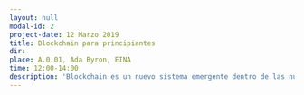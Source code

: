 ```yaml
---
layout: null
modal-id: 2
project-date: 12 Marzo 2019
title: Blockchain para principiantes
dir: 
place: A.0.01, Ada Byron, EINA
time: 12:00-14:00
description: 'Blockchain es un nuevo sistema emergente dentro de las nuevas tecnologías que está en actualmente en auge. Tras su uso en el mundo de las criptomonedas, se ha tendido a especializar esta tecnología en ese ámbito, aunque realmente que puede aplicarse junto con cualquier otra tecnología que conocemos e interactuar con ella sin problemas.'
---
```

